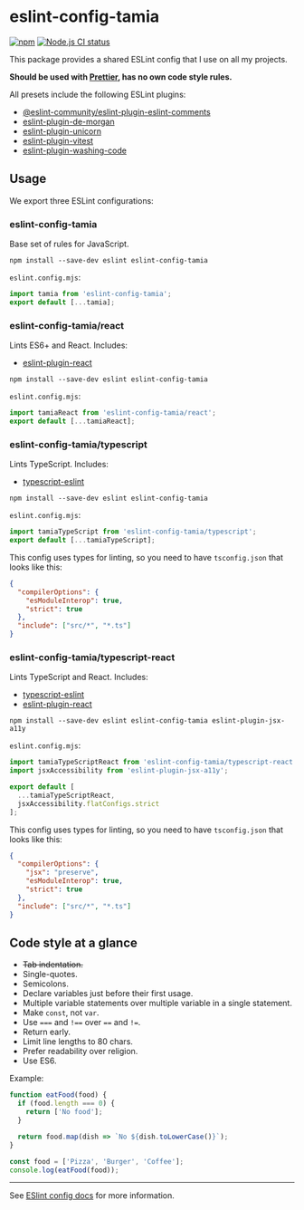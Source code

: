 # eslint-config-tamia

[![npm](https://img.shields.io/npm/v/eslint-config-tamia.svg)](https://www.npmjs.com/package/eslint-config-tamia) [![Node.js CI status](https://github.com/sapegin/eslint-config-tamia/workflows/Node.js%20CI/badge.svg)](https://github.com/sapegin/eslint-config-tamia/actions)

This package provides a shared ESLint config that I use on all my projects.

**Should be used with [Prettier](https://prettier.io/), has no own code style rules.**

All presets include the following ESLint plugins:

- [@eslint-community/eslint-plugin-eslint-comments](https://eslint-community.github.io/eslint-plugin-eslint-comments/)
- [eslint-plugin-de-morgan](https://github.com/azat-io/eslint-plugin-de-morgan)
- [eslint-plugin-unicorn](https://github.com/sindresorhus/eslint-plugin-unicorn)
- [eslint-plugin-vitest](https://github.com/vitest-dev/eslint-plugin-vitest)
- [eslint-plugin-washing-code](https://github.com/sapegin/eslint-plugin-washing-code/)

## Usage

We export three ESLint configurations:

### eslint-config-tamia

Base set of rules for JavaScript.

`npm install --save-dev eslint eslint-config-tamia`

`eslint.config.mjs`:

```js
import tamia from 'eslint-config-tamia';
export default [...tamia];
```

### eslint-config-tamia/react

Lints ES6+ and React. Includes:

- [eslint-plugin-react](https://github.com/jsx-eslint/eslint-plugin-react)

`npm install --save-dev eslint eslint-config-tamia`

`eslint.config.mjs`:

```js
import tamiaReact from 'eslint-config-tamia/react';
export default [...tamiaReact];
```

### eslint-config-tamia/typescript

Lints TypeScript. Includes:

- [typescript-eslint](https://typescript-eslint.io/)

`npm install --save-dev eslint eslint-config-tamia`

`eslint.config.mjs`:

```js
import tamiaTypeScript from 'eslint-config-tamia/typescript';
export default [...tamiaTypeScript];
```

This config uses types for linting, so you need to have `tsconfig.json` that looks like this:

```json
{
  "compilerOptions": {
    "esModuleInterop": true,
    "strict": true
  },
  "include": ["src/*", "*.ts"]
}
```

### eslint-config-tamia/typescript-react

Lints TypeScript and React. Includes:

- [typescript-eslint](https://typescript-eslint.io/)
- [eslint-plugin-react](https://github.com/jsx-eslint/eslint-plugin-react)

`npm install --save-dev eslint eslint-config-tamia eslint-plugin-jsx-a11y`

`eslint.config.mjs`:

```js
import tamiaTypeScriptReact from 'eslint-config-tamia/typescript-react';
import jsxAccessibility from 'eslint-plugin-jsx-a11y';

export default [
  ...tamiaTypeScriptReact,
  jsxAccessibility.flatConfigs.strict
];
```

This config uses types for linting, so you need to have `tsconfig.json` that looks like this:

```json
{
  "compilerOptions": {
    "jsx": "preserve",
    "esModuleInterop": true,
    "strict": true
  },
  "include": ["src/*", "*.ts"]
}
```

## Code style at a glance

- ~~Tab indentation.~~
- Single-quotes.
- Semicolons.
- Declare variables just before their first usage.
- Multiple variable statements over multiple variable in a single statement.
- Make `const`, not `var`.
- Use `===` and `!==` over `==` and `!=`.
- Return early.
- Limit line lengths to 80 chars.
- Prefer readability over religion.
- Use ES6.

Example:

```javascript
function eatFood(food) {
  if (food.length === 0) {
    return ['No food'];
  }

  return food.map(dish => `No ${dish.toLowerCase()}`);
}

const food = ['Pizza', 'Burger', 'Coffee'];
console.log(eatFood(food));
```

---

See [ESlint config docs](http://eslint.org/docs/user-guide/configuring#extending-configuration-files) for more information.
